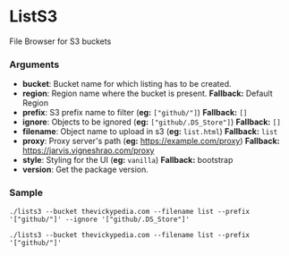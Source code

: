 # ListS3
File Browser for S3 buckets

### Arguments

- **bucket**: Bucket name for which listing has to be created.
- **region**: Region name where the bucket is present. **Fallback:** Default Region
- **prefix**: S3 prefix name to filter (**eg:** `["github/"]`) **Fallback:** `[]`
- **ignore**: Objects to be ignored (**eg:** `["github/.DS_Store"]`) **Fallback:** `[]`
- **filename**: Object name to upload in s3 (**eg:** `list.html`) **Fallback:** `list`
- **proxy**: Proxy server's path (**eg:** https://example.com/proxy) **Fallback:** https://jarvis.vigneshrao.com/proxy
- **style**: Styling for the UI (**eg:** `vanilla`) **Fallback:** bootstrap
- **version**: Get the package version.

### Sample

```shell
./lists3 --bucket thevickypedia.com --filename list --prefix '["github/"]' --ignore '["github/.DS_Store"]'
```

```shell
./lists3 --bucket thevickypedia.com --filename list --prefix '["github/"]'
```
